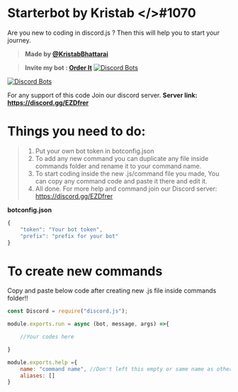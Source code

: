 # Starterbot by Kristab </>#1070
Are you new to coding in discord.js ? 
Then this will help you to start your journey.

> **Made by [@KristabBhattarai](https://github.com/KristabBhattarai/)**

> **Invite my bot : [Order It](https://orderit.ga/invite.html)** [![Discord Bots](https://top.gg/api/widget/716257964767445043.svg)](https://top.gg/bot/716257964767445043)

[![Discord Bots](https://top.gg/api/widget/716257964767445043.svg)](https://top.gg/bot/716257964767445043)

For any support of this code Join our discord server.
**Server link: https://discord.gg/EZDfrer**

# Things you need to do:
> 1. Put your own bot token in botconfig.json
> 2. To add any new command you can duplicate any file inside commands folder and rename it to your command name.
> 3. To start coding inside the new .js/command file you made, You can copy any command code and paste it there and edit it.
> 4. All done. For more help and command join our Discord server: https://discord.gg/EZDfrer



**botconfig.json**

```js
{
    "token": "Your bot token",
    "prefix": "prefix for your bot"
}
```

# To create new commands
Copy and paste below code after creating new .js file inside commands folder!!

```js
const Discord = require("discord.js");

module.exports.run = async (bot, message, args) =>{

    //Your codes here

}

module.exports.help ={
    name: "command name", //Don't left this empty or same name as other command
    aliases: []
}
```
